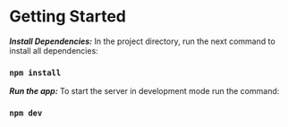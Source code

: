 # Getting Started

***Install Dependencies:***
In the project directory, run the next command to install all dependencies:

### `npm install`


***Run the app:***
To start the server in development mode run the command:

### `npm dev`
